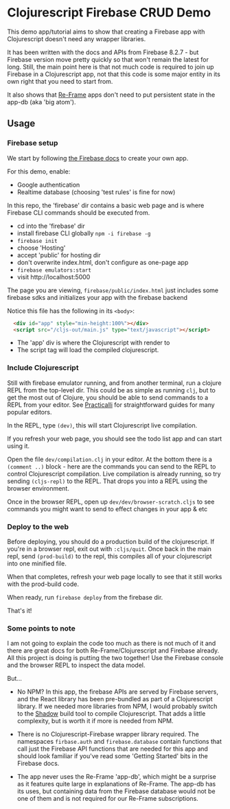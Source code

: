 # Clojurescript Firebase CRUD Demo

This demo app/tutorial aims to show that creating a Firebase app with Clojurescript doesn't
need any wrapper libraries. 

It has been written with the docs and APIs from Firebase 8.2.7 - but Firebase version move pretty quickly
so that won't remain the latest for long. Still, the main point here is that not much code is required to 
join up Firebase in a Clojurescript app, not that this code is some major entity in its own right that you 
need to start from.

It also shows that [Re-Frame](https://github.com/day8/re-frame) apps don't need to put persistent state in the app-db (aka 'big atom').

## Usage

### Firebase setup

We start by following [the Firebase docs](https://firebase.google.com/docs/web/setup) to create your own app.

For this demo, enable:

* Google authentication
* Realtime database (choosing 'test rules' is fine for now)

In this repo, the 'firebase' dir contains a basic web page and is where Firebase CLI commands should 
be executed from.

* cd into the 'firebase' dir
* install firebase CLI globally `npm -i firebase -g`
* `firebase init`
* choose 'Hosting'
* accept 'public' for hosting dir
* don't overwrite index.html, don't configure as one-page app
* `firebase emulators:start`
* visit http://localhost:5000

The page you are viewing, `firebase/public/index.html` just includes some firebase sdks and initializes your app with 
the firebase backend 
   
Notice this file has the following in its `<body>`:

```html
  <div id="app" style="min-height:100%"></div>
  <script src="/cljs-out/main.js" type="text/javascript"></script>
```
* The 'app' div is where the Clojurescript with render to
* The script tag will load the compiled clojurescript.

### Include Clojurescript

Still with firebase emulator running, and from another terminal, run a clojure REPL from the top-level dir. 
This could be as simple as running `clj`,
but to get the most out of Clojure, you should be able to send commands to a REPL from
your editor. See [Practicalli](http://practicalli.github.io/clojure/clojure-editors/) for 
straightforward guides for many popular editors. 

In the REPL, type `(dev)`, this will start Clojurescript live compilation.

If you refresh your web page, you should see the todo list app and can start using it.

Open the file `dev/compilation.clj` in your editor. At the bottom there is a `(comment ..)` block - here are 
the commands you can send to the REPL to control Clojurescript compilation. Live compilation is already running,
so try sending `(cljs-repl)` to the REPL. That drops you into a REPL using the browser environment.

Once in the browser REPL, open up `dev/dev/browser-scratch.cljs` to see commands you might want to 
send to effect changes in your app & etc

### Deploy to the web

Before deploying, you should do a production build of the clojurescript. If you're in a browser
repl, exit out with `:cljs/quit`. Once back in the main repl, send `(prod-build)` to the repl,
this compiles all of your clojurescript into one minified file.

When that completes, refresh your web page locally to see that it still works with the prod-build code.

When ready, run `firebase deploy` from the firebase dir.

That's it!

### Some points to note

I am not going to explain the code too much as there is not much of it and there are great docs for both Re-Frame/Clojurescript
and Firebase already. All this project is doing is putting the two together! Use the Firebase console
and the browser REPL to inspect the data model.

But... 

* No NPM? In this app, the firebase APIs are served by Firebase servers, and the React library has been
pre-bundled as part of a Clojurescript library. If we needed more libraries from NPM, I would probably
switch to the [Shadow](https://shadow-cljs.github.io/docs/UsersGuide.html) build tool to compile 
Clojurescript. That adds a little complexity, but is worth it if more is needed from NPM.

* There is no Clojurescript-Firebase wrapper library required. The namespaces `firbase.auth` and 
`firebase.database` contain functions that call just the Firebase API functions that are needed for this app
and should look familiar if you've read some 'Getting Started' bits in the Firebase docs.

* The app never uses the Re-Frame 'app-db', which might be a surprise as it features quite large in 
explanations of Re-Frame. The app-db has its uses, but containing data from the Firebase database would not
be one of them and is not required for our Re-Frame subscriptions.

